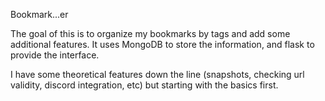 Bookmark...er

The goal of this is to organize my bookmarks by tags and add some additional features.  It uses MongoDB to store the information, and flask to provide the interface.

I have some theoretical features down the line (snapshots, checking url validity, discord integration, etc) but starting with the basics first.